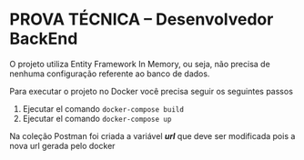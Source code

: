 # PROVA TÉCNICA – Desenvolvedor BackEnd

O projeto utiliza Entity Framework In Memory, ou seja, não precisa de nenhuma configuração referente ao banco de dados.

Para executar o projeto no Docker você precisa seguir os seguintes passos

1. Ejecutar el comando ```docker-compose build```
2. Ejecutar el comando ```docker-compose up```

Na coleção Postman foi criada a variável _**url**_ que deve ser modificada pois a nova url gerada pelo docker
